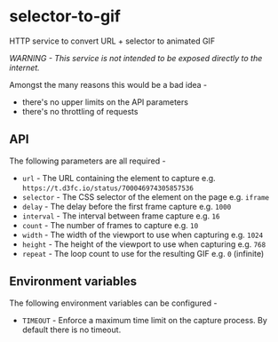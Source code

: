 # selector-to-gif
HTTP service to convert URL + selector to animated GIF

*WARNING - This service is not intended to be exposed directly to the internet.*

Amongst the many reasons this would be a bad idea -
* there's no upper limits on the API parameters
* there's no throttling of requests

## API

The following parameters are all required -

* `url` - The URL containing the element to capture e.g. `https://t.d3fc.io/status/700046974305857536`
* `selector` - The CSS selector of the element on the page e.g. `iframe`
* `delay` - The delay before the first frame capture e.g. `1000`
* `interval` - The interval between frame capture e.g. `16`
* `count` - The number of frames to capture e.g. `10`
* `width` - The width of the viewport to use when capturing e.g. `1024`
* `height` - The height of the viewport to use when capturing e.g. `768`
* `repeat` - The loop count to use for the resulting GIF e.g. `0` (infinite)

## Environment variables

The following environment variables can be configured -

* `TIMEOUT` - Enforce a maximum time limit on the capture process. By default
there is no timeout.
